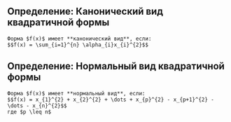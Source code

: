 ## Определение: Канонический вид квадратичной формы
```spoiler-markdown
Форма $f(x)$ имеет **канонический вид**, если:
$$f(x) = \sum_{i=1}^{n} \alpha_{i}x_{i}^{2}$$
```

## Определение: Нормальный вид квадратичной формы
```spoiler-markdown
Форма $f(x)$ имеет **нормальный вид**, если:
$$f(x) = x_{1}^{2} + x_{2}^{2} + \dots + x_{p}^{2} - x_{p+1}^{2} - \dots - x_{n}^{2}$$
где $p \leq n$
```
